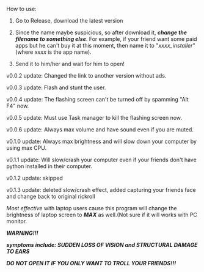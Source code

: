 How to use:

1. Go to Release, download the latest version

2. Since the name maybe suspicious, so after download it, ***change the filename to something else***. For example, if your friend want some paid apps but he can't buy it at this moment, then name it to "*xxxx_installer*" (where *xxxx* is the app name).

3. Send it to him/her and wait for him to open!

v0.0.2 update: Changed the link to another version without ads.

v0.0.3 update: Flash and stunt the user.

v0.0.4 update: The flashing screen can't be turned off by spamming "Alt F4" now.

v0.0.5 update: Must use Task manager to kill the flashing screen now.

v0.0.6 update: Always max volume and have sound even if you are muted.

v0.1.0 update: Always max brightness and will slow down your computer by using max CPU.

v0.1.1 update: Will slow/crash your computer even if your friends don't have python installed in their computer.

v0.1.2 update: skipped

v0.1.3 update: deleted slow/crash effect, added capturing your friends face and change back to original rickroll

*Most effective* with laptop users cause this program will change the brightness of laptop screen to ***MAX*** as well.(Not sure if it will works with PC monitor.

***WARNING!!!***
   
   ***symptoms include: SUDDEN LOSS OF VISION and STRUCTURAL DAMAGE TO EARS***
   
   ***DO NOT OPEN IT IF YOU ONLY WANT TO TROLL YOUR FRIENDS!!!***
